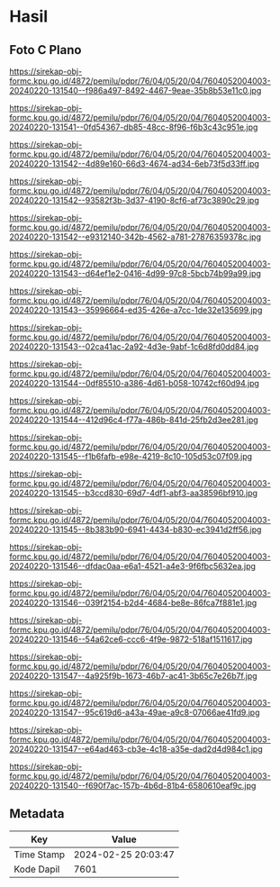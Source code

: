 # Hasil

## Foto C Plano

https://sirekap-obj-formc.kpu.go.id/4872/pemilu/pdpr/76/04/05/20/04/7604052004003-20240220-131540--f986a497-8492-4467-9eae-35b8b53e11c0.jpg

https://sirekap-obj-formc.kpu.go.id/4872/pemilu/pdpr/76/04/05/20/04/7604052004003-20240220-131541--0fd54367-db85-48cc-8f96-f6b3c43c951e.jpg

https://sirekap-obj-formc.kpu.go.id/4872/pemilu/pdpr/76/04/05/20/04/7604052004003-20240220-131542--4d89e160-66d3-4674-ad34-6eb73f5d33ff.jpg

https://sirekap-obj-formc.kpu.go.id/4872/pemilu/pdpr/76/04/05/20/04/7604052004003-20240220-131542--93582f3b-3d37-4190-8cf6-af73c3890c29.jpg

https://sirekap-obj-formc.kpu.go.id/4872/pemilu/pdpr/76/04/05/20/04/7604052004003-20240220-131542--e9312140-342b-4562-a781-27876359378c.jpg

https://sirekap-obj-formc.kpu.go.id/4872/pemilu/pdpr/76/04/05/20/04/7604052004003-20240220-131543--d64ef1e2-0416-4d99-97c8-5bcb74b99a99.jpg

https://sirekap-obj-formc.kpu.go.id/4872/pemilu/pdpr/76/04/05/20/04/7604052004003-20240220-131543--35996664-ed35-426e-a7cc-1de32e135699.jpg

https://sirekap-obj-formc.kpu.go.id/4872/pemilu/pdpr/76/04/05/20/04/7604052004003-20240220-131543--02ca41ac-2a92-4d3e-9abf-1c6d8fd0dd84.jpg

https://sirekap-obj-formc.kpu.go.id/4872/pemilu/pdpr/76/04/05/20/04/7604052004003-20240220-131544--0df85510-a386-4d61-b058-10742cf60d94.jpg

https://sirekap-obj-formc.kpu.go.id/4872/pemilu/pdpr/76/04/05/20/04/7604052004003-20240220-131544--412d96c4-f77a-486b-841d-25fb2d3ee281.jpg

https://sirekap-obj-formc.kpu.go.id/4872/pemilu/pdpr/76/04/05/20/04/7604052004003-20240220-131545--f1b6fafb-e98e-4219-8c10-105d53c07f09.jpg

https://sirekap-obj-formc.kpu.go.id/4872/pemilu/pdpr/76/04/05/20/04/7604052004003-20240220-131545--b3ccd830-69d7-4df1-abf3-aa38596bf910.jpg

https://sirekap-obj-formc.kpu.go.id/4872/pemilu/pdpr/76/04/05/20/04/7604052004003-20240220-131545--8b383b90-6941-4434-b830-ec3941d2ff56.jpg

https://sirekap-obj-formc.kpu.go.id/4872/pemilu/pdpr/76/04/05/20/04/7604052004003-20240220-131546--dfdac0aa-e6a1-4521-a4e3-9f6fbc5632ea.jpg

https://sirekap-obj-formc.kpu.go.id/4872/pemilu/pdpr/76/04/05/20/04/7604052004003-20240220-131546--039f2154-b2d4-4684-be8e-86fca7f881e1.jpg

https://sirekap-obj-formc.kpu.go.id/4872/pemilu/pdpr/76/04/05/20/04/7604052004003-20240220-131546--54a62ce6-ccc6-4f9e-9872-518af1511617.jpg

https://sirekap-obj-formc.kpu.go.id/4872/pemilu/pdpr/76/04/05/20/04/7604052004003-20240220-131547--4a925f9b-1673-46b7-ac41-3b65c7e26b7f.jpg

https://sirekap-obj-formc.kpu.go.id/4872/pemilu/pdpr/76/04/05/20/04/7604052004003-20240220-131547--95c619d6-a43a-49ae-a9c8-07066ae41fd9.jpg

https://sirekap-obj-formc.kpu.go.id/4872/pemilu/pdpr/76/04/05/20/04/7604052004003-20240220-131547--e64ad463-cb3e-4c18-a35e-dad2d4d984c1.jpg

https://sirekap-obj-formc.kpu.go.id/4872/pemilu/pdpr/76/04/05/20/04/7604052004003-20240220-131540--f690f7ac-157b-4b6d-81b4-6580610eaf9c.jpg


## Metadata

| Key        | Value               |
| ---------- | ------------------- |
| Time Stamp | 2024-02-25 20:03:47 |
| Kode Dapil | 7601                |



